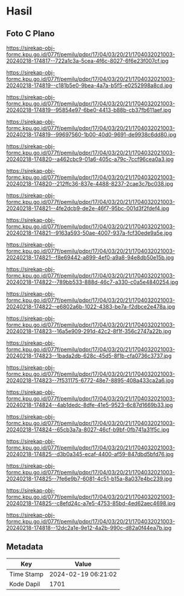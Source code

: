 # Hasil

## Foto C Plano

https://sirekap-obj-formc.kpu.go.id/077f/pemilu/pdpr/17/04/03/20/21/1704032021003-20240218-174817--722a1c3a-5cea-4f6c-8027-6f6e23f007cf.jpg

https://sirekap-obj-formc.kpu.go.id/077f/pemilu/pdpr/17/04/03/20/21/1704032021003-20240218-174819--c181b5e0-9bea-4a7a-b5f5-e0252998a8cd.jpg

https://sirekap-obj-formc.kpu.go.id/077f/pemilu/pdpr/17/04/03/20/21/1704032021003-20240218-174819--95854e97-6be0-4413-b88b-cb37fb611aef.jpg

https://sirekap-obj-formc.kpu.go.id/077f/pemilu/pdpr/17/04/03/20/21/1704032021003-20240218-174819--99697560-1b00-40d0-9691-de9938c6dd80.jpg

https://sirekap-obj-formc.kpu.go.id/077f/pemilu/pdpr/17/04/03/20/21/1704032021003-20240218-174820--a462cbc9-01a6-405c-a79c-7ccf96cea0a3.jpg

https://sirekap-obj-formc.kpu.go.id/077f/pemilu/pdpr/17/04/03/20/21/1704032021003-20240218-174820--212ffc36-837e-4488-8237-2cae3c7bc038.jpg

https://sirekap-obj-formc.kpu.go.id/077f/pemilu/pdpr/17/04/03/20/21/1704032021003-20240218-174821--4fe2dcb9-de2e-46f7-95bc-001d3f2fdef4.jpg

https://sirekap-obj-formc.kpu.go.id/077f/pemilu/pdpr/17/04/03/20/21/1704032021003-20240218-174821--9163a593-50ae-4007-937a-fcf30ede9a5e.jpg

https://sirekap-obj-formc.kpu.go.id/077f/pemilu/pdpr/17/04/03/20/21/1704032021003-20240218-174821--f8e69442-a899-4ef0-a9a8-94e8db50e15b.jpg

https://sirekap-obj-formc.kpu.go.id/077f/pemilu/pdpr/17/04/03/20/21/1704032021003-20240218-174822--789bb533-888d-46c7-a330-c0a5e4840254.jpg

https://sirekap-obj-formc.kpu.go.id/077f/pemilu/pdpr/17/04/03/20/21/1704032021003-20240218-174822--e6802a6b-1022-4383-be7a-f2dbce2e478a.jpg

https://sirekap-obj-formc.kpu.go.id/077f/pemilu/pdpr/17/04/03/20/21/1704032021003-20240218-174823--16a5e909-291d-42c2-8f1f-356c2747a22b.jpg

https://sirekap-obj-formc.kpu.go.id/077f/pemilu/pdpr/17/04/03/20/21/1704032021003-20240218-174823--1bada2db-628c-45d5-8f1b-cfa0736c3737.jpg

https://sirekap-obj-formc.kpu.go.id/077f/pemilu/pdpr/17/04/03/20/21/1704032021003-20240218-174823--7f531175-6772-48e7-8895-408a433ca2a6.jpg

https://sirekap-obj-formc.kpu.go.id/077f/pemilu/pdpr/17/04/03/20/21/1704032021003-20240218-174824--4ab1dedc-8dfe-41e5-9523-6c87d1669b33.jpg

https://sirekap-obj-formc.kpu.go.id/077f/pemilu/pdpr/17/04/03/20/21/1704032021003-20240218-174824--65cb3a7a-8027-46cf-b9bf-0fb741a31f5c.jpg

https://sirekap-obj-formc.kpu.go.id/077f/pemilu/pdpr/17/04/03/20/21/1704032021003-20240218-174825--d3b0a345-ecaf-4400-af59-847dbd5bfd76.jpg

https://sirekap-obj-formc.kpu.go.id/077f/pemilu/pdpr/17/04/03/20/21/1704032021003-20240218-174825--7fe6e9b7-6081-4c51-b15a-8a037e4bc239.jpg

https://sirekap-obj-formc.kpu.go.id/077f/pemilu/pdpr/17/04/03/20/21/1704032021003-20240218-174825--c8efd24c-a7e5-4753-85bd-4ed62aec4698.jpg

https://sirekap-obj-formc.kpu.go.id/077f/pemilu/pdpr/17/04/03/20/21/1704032021003-20240218-174818--12dc2a1e-9e12-4a2b-990c-d82a0f44ea7b.jpg


## Metadata

| Key        | Value               |
| ---------- | ------------------- |
| Time Stamp | 2024-02-19 06:21:02 |
| Kode Dapil | 1701                |



